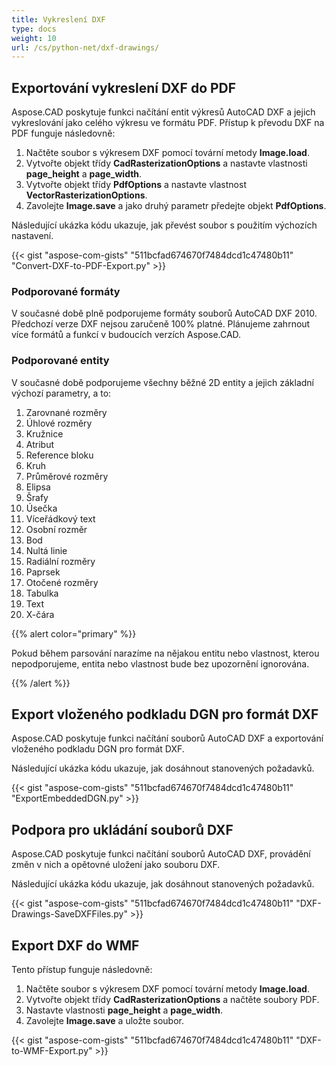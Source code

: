 ```yaml
---
title: Vykreslení DXF
type: docs
weight: 10
url: /cs/python-net/dxf-drawings/
---
```


## **Exportování vykreslení DXF do PDF**

Aspose.CAD poskytuje funkci načítání entit výkresů AutoCAD DXF a jejich vykreslování jako celého výkresu ve formátu PDF. Přístup k převodu DXF na PDF funguje následovně:

1. Načtěte soubor s výkresem DXF pomocí tovární metody **Image.load**.
1. Vytvořte objekt třídy **CadRasterizationOptions** a nastavte vlastnosti **page_height** a **page_width**.
1. Vytvořte objekt třídy **PdfOptions** a nastavte vlastnost **VectorRasterizationOptions**.
1. Zavolejte **Image.save** a jako druhý parametr předejte objekt **PdfOptions**.

Následující ukázka kódu ukazuje, jak převést soubor s použitím výchozích nastavení.

{{< gist "aspose-com-gists" "511bcfad674670f7484dcd1c47480b11" "Convert-DXF-to-PDF-Export.py" >}}

### **Podporované formáty**

V současné době plně podporujeme formáty souborů AutoCAD DXF 2010. Předchozí verze DXF nejsou zaručeně 100% platné. Plánujeme zahrnout více formátů a funkcí v budoucích verzích Aspose.CAD.

### **Podporované entity**

V současné době podporujeme všechny běžné 2D entity a jejich základní výchozí parametry, a to:

1. Zarovnané rozměry
1. Úhlové rozměry
1. Kružnice
1. Atribut
1. Reference bloku
1. Kruh
1. Průměrové rozměry
1. Elipsa
1. Šrafy
1. Úsečka
1. Víceřádkový text
1. Osobní rozměr
1. Bod
1. Nultá linie
1. Radiální rozměry
1. Paprsek
1. Otočené rozměry
1. Tabulka
1. Text
1. X-čára

{{% alert color="primary" %}}

Pokud během parsování narazíme na nějakou entitu nebo vlastnost, kterou nepodporujeme, entita nebo vlastnost bude bez upozornění ignorována.

{{% /alert %}}

## **Export vloženého podkladu DGN pro formát DXF**

Aspose.CAD poskytuje funkci načítání souborů AutoCAD DXF a exportování vloženého podkladu DGN pro formát DXF.

Následující ukázka kódu ukazuje, jak dosáhnout stanovených požadavků.

{{< gist "aspose-com-gists" "511bcfad674670f7484dcd1c47480b11" "ExportEmbeddedDGN.py" >}}

## **Podpora pro ukládání souborů DXF**

Aspose.CAD poskytuje funkci načítání souborů AutoCAD DXF, provádění změn v nich a opětovné uložení jako souboru DXF.

Následující ukázka kódu ukazuje, jak dosáhnout stanovených požadavků.

{{< gist "aspose-com-gists" "511bcfad674670f7484dcd1c47480b11" "DXF-Drawings-SaveDXFFiles.py" >}}

## **Export DXF do WMF**

Tento přístup funguje následovně:

1. Načtěte soubor s výkresem DXF pomocí tovární metody **Image.load**.
1. Vytvořte objekt třídy **CadRasterizationOptions** a načtěte soubory PDF.
1. Nastavte vlastnosti **page_height** a **page_width**.
1. Zavolejte **Image.save** a uložte soubor.

{{< gist "aspose-com-gists" "511bcfad674670f7484dcd1c47480b11" "DXF-to-WMF-Export.py" >}}
